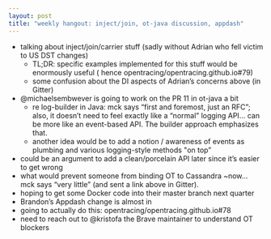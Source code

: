 ```yaml
---
layout: post
title: "weekly hangout: inject/join, ot-java discussion, appdash"
---
```


- talking about inject/join/carrier stuff (sadly without Adrian who fell victim to US DST changes)
  - TL;DR: specific examples implemented for this stuff would be enormously useful ( hence opentracing/opentracing.github.io#79)
  - some confusion about the DI aspects of Adrian’s concerns above (in Gitter)
- @michaelsembwever is going to work on the PR 11 in ot-java a bit
  - re log-builder in Java: mck says “first and foremost, just an RFC”; also, it doesn’t need to feel exactly like a “normal” logging API… can be more like an event-based API. The builder approach emphasizes that.
  - another idea would be to add a notion / awareness of events as plumbing and various logging-style methods "on top”
- could be an argument to add a clean/porcelain API later since it’s easier to get wrong
- what would prevent someone from binding OT to Cassandra ~now… mck says “very little” (and sent a link above in Gitter).
- hoping to get some Docker code into their master branch next quarter
- Brandon’s Appdash change is almost in
- going to actually do this: opentracing/opentracing.github.io#78
- need to reach out to @kristofa the Brave maintainer to understand OT blockers
